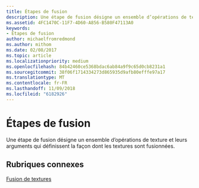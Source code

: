 ```yaml
---
title: Étapes de fusion
description: Une étape de fusion désigne un ensemble d’opérations de texture et leurs arguments qui définissent la façon dont les textures sont fusionnées.
ms.assetid: 4FC1470C-11F7-4D60-A856-B580F47113A0
keywords:
- Étapes de fusion
author: michaelfromredmond
ms.author: mithom
ms.date: 02/08/2017
ms.topic: article
ms.localizationpriority: medium
ms.openlocfilehash: 84b42460ce5368bdac6ab84a9f9c65d0cb8231a1
ms.sourcegitcommit: 38f06f1714334273d865935d9afb80efffe97a17
ms.translationtype: MT
ms.contentlocale: fr-FR
ms.lasthandoff: 11/09/2018
ms.locfileid: "6182926"
---
```

# <a name="blending-stages"></a>Étapes de fusion


Une étape de fusion désigne un ensemble d’opérations de texture et leurs arguments qui définissent la façon dont les textures sont fusionnées.

## <a name="span-idrelated-topicsspanrelated-topics"></a><span id="related-topics"></span>Rubriques connexes


[Fusion de textures](texture-blending.md)

 

 





